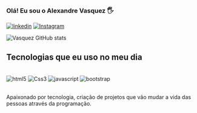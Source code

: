 ### Olá! Eu sou o Alexandre Vasquez 🖐️

[![linkedin](https://img.shields.io/badge/LinkedIn-0077B5?style=for-the-badge&logo=linkedin&logoColor=white)](https://www.linkedin.com/in/alexandrevasquez/)
[![Instagram](https://img.shields.io/badge/Instagram-E4405F?style=for-the-badge&logo=instagram&logoColor=white)](https://www.instagram.com/alexandrevqz?igsh=bDA2NnFvNnhkemU%3D&utm_source=qr)

![Vasquez GitHub stats](https://github-readme-stats.vercel.app/api?username=devvasqueez&show_icons=true&theme=dark)


## Tecnologias que eu uso no meu dia

<div style="display: inline_block"><br/>
 <img align="center" alt="html5" src="https://img.shields.io/badge/HTML5-E34F26?style=for-the-badge&logo=html5&logoColor=white"/>
 <img align="center" alt="Css3" src="https://img.shields.io/badge/CSS3-1572B6?style=for-the-badge&logo=css3&logoColor=white"/>
 <img align="center" alt="javascript" src="https://img.shields.io/badge/JavaScript-F7DF1E?style=for-the-badge&logo=javascript&logoColor=black"/>
 <img align="center" alt="bootstrap" src="https://img.shields.io/badge/Bootstrap-563D7C?style=for-the-badge&logo=bootstrap&logoColor=white"/>
</div><br/>

Apaixonado por tecnologia, criação de projetos que vão mudar a vida das pessoas através da programação.
